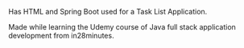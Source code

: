 Has HTML and Spring Boot used for a Task List Application. 

Made while learning the Udemy course of Java full stack application development from in28minutes.
